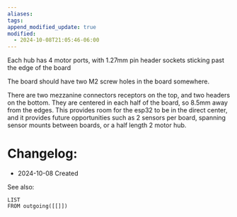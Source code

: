 ```yaml
---
aliases: 
tags: 
append_modified_update: true
modified:
  - 2024-10-08T21:05:46-06:00
---
```


Each hub has 4 motor ports, with 1.27mm pin header sockets sticking past the edge of the board

The board should have two M2 screw holes in the board somewhere.

There are two mezzanine connectors receptors on the top, and two headers on the bottom. They are centered in each half of the board, so 8.5mm away from the edges. This provides room for the esp32 to be in the direct center, and it provides future opportunities such as 2 sensors per board, spanning sensor mounts between boards, or a half length 2 motor hub.



# Changelog:
- 2024-10-08 Created

See also:
```dataview
LIST
FROM outgoing([[]])
```